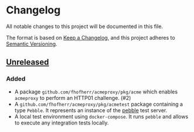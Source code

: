 # Changelog

All notable changes to this project will be documented in this file.

The format is based on [Keep
a Changelog](https://keepachangelog.com/en/1.0.0/), and this project
adheres to [Semantic Versioning](https://semver.org/spec/v2.0.0.html).

## [Unreleased]

### Added

* A package `github.com/fhofherr/acmeproxy/pkg/acme` which enables
  `acmeproxy` to perform an HTTP01 challenge. (#2)
* A `github.com/fhofherr/acmeproxy/pkg/acmetest` package containing
  a type `Pebble`. It represents an instance of the
  [pebble](https://github.com/letsencrypt/pebble) test server.
* A local test environment using `docker-compose`. It runs `pebble` and
  allows to execute any integration tests locally.

[Unreleased]: https://github.com/fhofherr/leproxy
